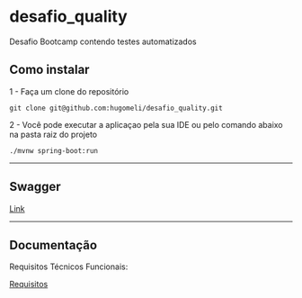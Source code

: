 # desafio_quality

Desafio Bootcamp contendo testes automatizados

## Como instalar
1 - Faça um clone do repositório
```shell
git clone git@github.com:hugomeli/desafio_quality.git
```

2 - Você pode executar a aplicaçao pela sua IDE ou pelo comando abaixo na pasta raiz do projeto
```shell
./mvnw spring-boot:run
```
_______

Swagger
---
[Link](http://localhost:8080/swagger-ui.html)

-----
## Documentação

Requisitos Técnicos Funcionais:

[Requisitos](documents/requisitos_tecnicos.pdf)
